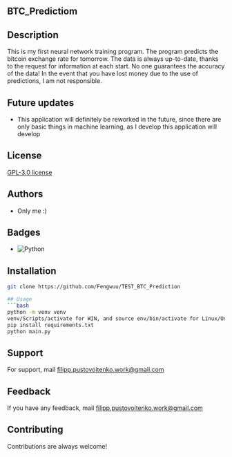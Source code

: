 ## BTC_Predictiom

## Description

This is my first neural network training program. 
The program predicts the bitcoin exchange rate for tomorrow. 
The data is always up-to-date, thanks to the request for information at each start.
No one guarantees the accuracy of the data! In the event that you have lost money due to the use of predictions, I am not responsible.

## Future updates
- This application will definitely be reworked in the future, since there are only basic things in machine learning, as I develop this application will develop

## License

[GPL-3.0 license](https://ru.wikipedia.org/wiki/GNU_General_Public_License#GPL_v3)


## Authors

- Only me :)



## Badges

- ![Python](https://img.shields.io/badge/python-3670A0?style=for-the-badge&logo=python&logoColor=ffdd54) 


## Installation

```bash
git clone https://github.com/Fengwuu/TEST_BTC_Prediction

## Usage
```bash
python -m venv venv
venv/Scripts/activate for WIN, and source env/bin/activate for Linux/Unix
pip install requirements.txt
python main.py
```

## Support

For support, mail filipp.pustovoitenko.work@gmail.com


## Feedback

If you have any feedback, mail filipp.pustovoitenko.work@gmail.com


## Contributing

Contributions are always welcome!



